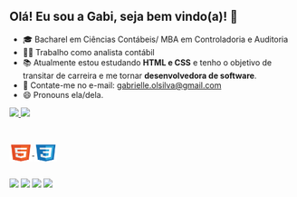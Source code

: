 ## Olá! Eu sou a Gabi, seja bem vindo(a)! 👋

- 🎓 Bacharel em Ciências Contábeis/ MBA em Controladoria e Auditoria
- 👩‍💼 Trabalho como analista contábil
- 📚 Atualmente estou estudando **HTML e CSS** e tenho o objetivo de transitar de carreira e me tornar **desenvolvedora de software**.
- 📩 Contate-me no e-mail: gabrielle.olsilva@gmail.com
- 😄 Pronouns ela/dela.

<div>
  <a href="https://github.com/gabisilva-dev">
    <img height="140em" src="https://github-readme-stats.vercel.app/api?username=gabisilva-dev&show_icons=true&theme=radical">
    <img height="140em" src="https://github-readme-stats.vercel.app/api/top-langs/?username=gabisilva-dev&layout=radical&show_icons=true&theme=synthwave">
  
##
  
<div style="display: inline_block"><br>
  <img align="center" alt="Gabi-HTML" height="30" width="40" src="https://raw.githubusercontent.com/devicons/devicon/master/icons/html5/html5-original.svg">
  <img align="center" alt="Gabi-CSS" height="30" width="40" src="https://raw.githubusercontent.com/devicons/devicon/master/icons/css3/css3-original.svg">
  </div>

##

<div> 
  <a href="https://instagram.com/gabiolsilvaa" target="_blank"><img src="https://img.shields.io/badge/-Instagram-%23E4405F?style=for-the-badge&logo=instagram&logoColor=white" target="_blank"></a>
 	 <a href="https://discord.gg/#8920" target="_blank"><img src="https://img.shields.io/badge/Discord-7289DA?style=for-the-badge&logo=discord&logoColor=white" target="_blank"></a> 
  <a href = "mailto:gabrielle.olsilva@gmail.com"><img src="https://img.shields.io/badge/-Gmail-%23333?style=for-the-badge&logo=gmail&logoColor=white" target="_blank"></a>
  <a href="https://www.linkedin.com/in/gabrielle-osilva" target="_blank"><img src="https://img.shields.io/badge/-LinkedIn-%230077B5?style=for-the-badge&logo=linkedin&logoColor=white" target="_blank"></a> 
  
</div>

